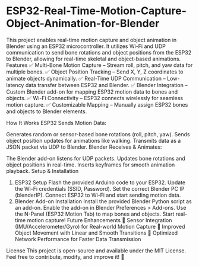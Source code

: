 # ESP32-Real-Time-Motion-Capture-Object-Animation-for-Blender
This project enables real-time motion capture and object animation in Blender using an ESP32 microcontroller. It utilizes Wi-Fi and UDP communication to send bone rotations and object positions from the ESP32 to Blender, allowing for real-time skeletal and object-based animations.
Features
✅ Multi-Bone Motion Capture – Stream roll, pitch, and yaw data for multiple bones.
✅ Object Position Tracking – Send X, Y, Z coordinates to animate objects dynamically.
✅ Real-Time UDP Communication – Low-latency data transfer between ESP32 and Blender.
✅ Blender Integration – Custom Blender add-on for mapping ESP32 motion data to bones and objects.
✅ Wi-Fi Connectivity – ESP32 connects wirelessly for seamless motion capture.
✅ Customizable Mapping – Manually assign ESP32 bones and objects to Blender elements.

How It Works
ESP32 Sends Motion Data:

Generates random or sensor-based bone rotations (roll, pitch, yaw).
Sends object position updates for animations like walking.
Transmits data as a JSON packet via UDP to Blender.
Blender Receives & Animates:

The Blender add-on listens for UDP packets.
Updates bone rotations and object positions in real-time.
Inserts keyframes for smooth animation playback.
Setup & Installation
1. ESP32 Setup
Flash the provided Arduino code to your ESP32.
Update the Wi-Fi credentials (SSID, Password).
Set the correct Blender PC IP (blenderIP).
Connect ESP32 to Wi-Fi and start sending motion data.
2. Blender Add-on Installation
Install the provided Blender Python script as an add-on.
Enable the add-on in Blender Preferences > Add-ons.
Use the N-Panel (ESP32 Motion Tab) to map bones and objects.
Start real-time motion capture!
Future Enhancements
🔹 Sensor Integration (IMU/Accelerometer/Gyro) for Real-world Motion Capture
🔹 Improved Object Movement with Linear and Smooth Transitions
🔹 Optimized Network Performance for Faster Data Transmission

License
This project is open-source and available under the MIT License. Feel free to contribute, modify, and improve it! 🚀
